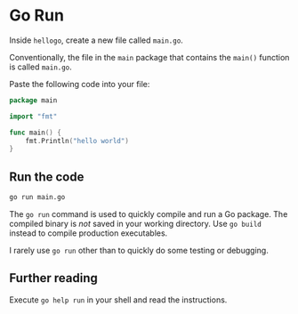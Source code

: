 # Go Run

Inside `hellogo`, create a new file called `main.go`.

Conventionally, the file in the `main` package that contains the `main()` function is called `main.go`.

Paste the following code into your file:

```go
package main

import "fmt"

func main() {
	fmt.Println("hello world")
}
```

## Run the code

```bash
go run main.go
```

The `go run` command is used to quickly compile and run a Go package. The compiled binary is *not* saved in your working directory. Use `go build` instead to compile production executables.

I rarely use `go run` other than to quickly do some testing or debugging.

## Further reading

Execute `go help run` in your shell and read the instructions.
